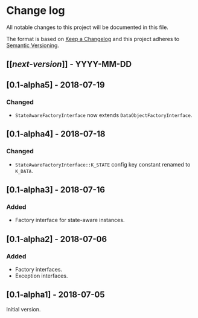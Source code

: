 # Change log
All notable changes to this project will be documented in this file.

The format is based on [Keep a Changelog](http://keepachangelog.com/)
and this project adheres to [Semantic Versioning](http://semver.org/).

## [[*next-version*]] - YYYY-MM-DD

## [0.1-alpha5] - 2018-07-19
### Changed
- `StateAwareFactoryInterface` now extends `DataObjectFactoryInterface`.

## [0.1-alpha4] - 2018-07-18
### Changed
- `StateAwareFactoryInterface::K_STATE` config key constant renamed to `K_DATA`.

## [0.1-alpha3] - 2018-07-16
### Added
- Factory interface for state-aware instances.

## [0.1-alpha2] - 2018-07-06
### Added
- Factory interfaces.
- Exception interfaces.

## [0.1-alpha1] - 2018-07-05
Initial version.
